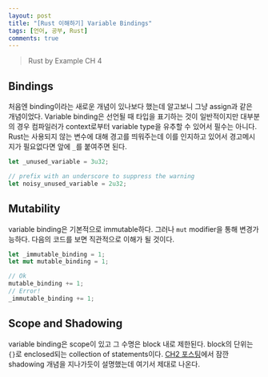 ```yaml
---
layout: post
title: "[Rust 이해하기] Variable Bindings"
tags: [언어, 공부, Rust]
comments: true
---
```


> Rust by Example CH 4  

## Bindings  
처음엔 binding이라는 새로운 개념이 있나보다 했는데 알고보니 그냥 assign과 같은 개념이었다. Variable binding은 선언될 때 타입을 표기하는 것이 일반적이지만 대부분의 경우 컴파일러가 context로부터 variable type을 유추할 수 있어서 필수는 아니다. Rust는 사용되지 않는 변수에 대해 경고를 띄워주는데 이를 인지하고 있어서 경고메시지가 필요없다면 앞에 `_`를 붙여주면 된다.  
~~~rust
let _unused_variable = 3u32;

// prefix with an underscore to suppress the warning
let noisy_unused_variable = 2u32;
~~~

## Mutability  
variable binding은 기본적으로 immutable하다. 그러나 `mut` modifier을 통해 변경가능하다. 다음의 코드를 보면 직관적으로 이해가 될 것이다.  
~~~rust
let _immutable_binding = 1;
let mut mutable_binding = 1;

// Ok
mutable_binding += 1;
// Error!
_immutable_binding += 1;
~~~

## Scope and Shadowing  
variable binding은 scope이 있고 그 수명은 block 내로 제한된다. block의 단위는 `{}`로 enclosed되는 collection of statements이다. [CH2 포스팅](https://sihyungyou.github.io/rbe-ch2/)에서 잠깐 shadowing 개념을 지나가듯이 설명했는데 여기서 제대로 나온다.  